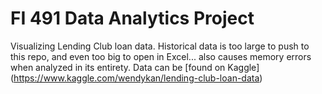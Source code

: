 # FI 491 Data Analytics Project

Visualizing Lending Club loan data. Historical data is too large to push to this repo, and even too big to open in Excel... also causes memory errors when analyzed in its entirety.
Data can be [found on Kaggle] (https://www.kaggle.com/wendykan/lending-club-loan-data)
